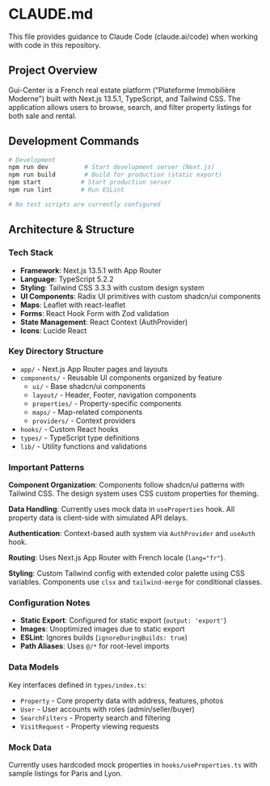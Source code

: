 # CLAUDE.md

This file provides guidance to Claude Code (claude.ai/code) when working with code in this repository.

## Project Overview

Gui-Center is a French real estate platform ("Plateforme Immobilière Moderne") built with Next.js 13.5.1, TypeScript, and Tailwind CSS. The application allows users to browse, search, and filter property listings for both sale and rental.

## Development Commands

```bash
# Development
npm run dev          # Start development server (Next.js)
npm run build        # Build for production (static export)
npm start           # Start production server
npm run lint        # Run ESLint

# No test scripts are currently configured
```

## Architecture & Structure

### Tech Stack
- **Framework**: Next.js 13.5.1 with App Router
- **Language**: TypeScript 5.2.2
- **Styling**: Tailwind CSS 3.3.3 with custom design system
- **UI Components**: Radix UI primitives with custom shadcn/ui components
- **Maps**: Leaflet with react-leaflet
- **Forms**: React Hook Form with Zod validation
- **State Management**: React Context (AuthProvider)
- **Icons**: Lucide React

### Key Directory Structure
- `app/` - Next.js App Router pages and layouts
- `components/` - Reusable UI components organized by feature
  - `ui/` - Base shadcn/ui components
  - `layout/` - Header, Footer, navigation components
  - `properties/` - Property-specific components
  - `maps/` - Map-related components
  - `providers/` - Context providers
- `hooks/` - Custom React hooks
- `types/` - TypeScript type definitions
- `lib/` - Utility functions and validations

### Important Patterns

**Component Organization**: Components follow shadcn/ui patterns with Tailwind CSS. The design system uses CSS custom properties for theming.

**Data Handling**: Currently uses mock data in `useProperties` hook. All property data is client-side with simulated API delays.

**Authentication**: Context-based auth system via `AuthProvider` and `useAuth` hook.

**Routing**: Uses Next.js App Router with French locale (`lang="fr"`).

**Styling**: Custom Tailwind config with extended color palette using CSS variables. Components use `clsx` and `tailwind-merge` for conditional classes.

### Configuration Notes
- **Static Export**: Configured for static export (`output: 'export'`)
- **Images**: Unoptimized images due to static export
- **ESLint**: Ignores builds (`ignoreDuringBuilds: true`)
- **Path Aliases**: Uses `@/*` for root-level imports

### Data Models
Key interfaces defined in `types/index.ts`:
- `Property` - Core property data with address, features, photos
- `User` - User accounts with roles (admin/seller/buyer)  
- `SearchFilters` - Property search and filtering
- `VisitRequest` - Property viewing requests

### Mock Data
Currently uses hardcoded mock properties in `hooks/useProperties.ts` with sample listings for Paris and Lyon.